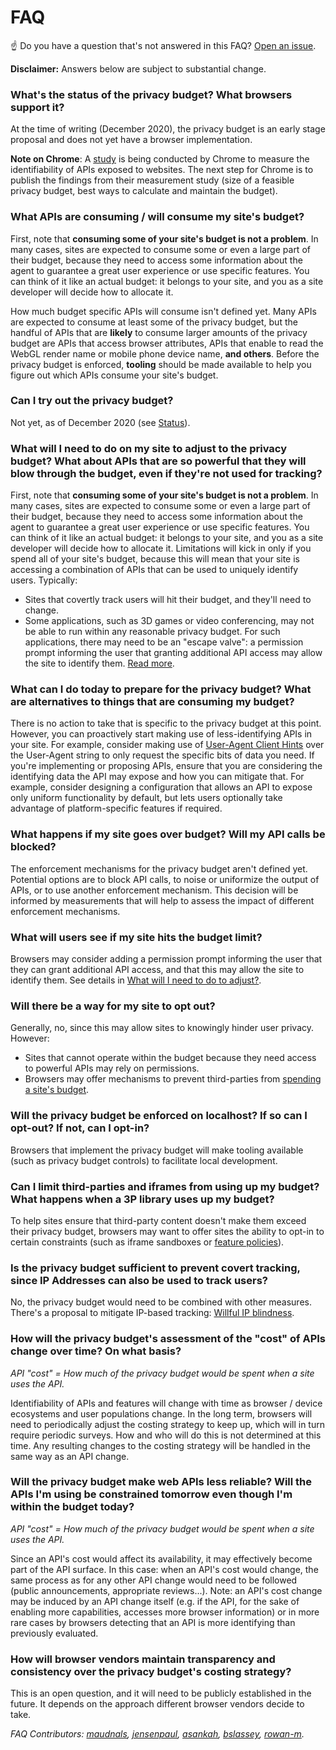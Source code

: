 # FAQ

☝️ Do you have a question that's not answered in this FAQ? [Open an
issue](https://github.com/bslassey/privacy-budget/issues).

**Disclaimer:** Answers below are subject to substantial change.

### What's the status of the privacy budget? What browsers support it?

At the time of writing (December 2020), the privacy budget is an early stage proposal and does not
yet have a browser implementation.

**Note on Chrome**: A [study](https://github.com/bslassey/privacy-budget#how-to-get-there) is being
conducted by Chrome to measure the identifiability of APIs exposed to websites. The next step for
Chrome is to publish the findings from their measurement study (size of a feasible privacy budget,
best ways to calculate and maintain the budget).

### What APIs are consuming / will consume my site's budget?

First, note that **consuming some of your site's budget is not a problem**. In many cases, sites are
expected to consume some or even a large part of their budget, because they need to access some
information about the agent to guarantee a great user experience or use specific features. You can
think of it like an actual budget: it belongs to your site, and you as a site developer will decide
how to allocate it.

How much budget specific APIs will consume isn't defined yet. Many APIs are expected to consume at
least some of the privacy budget, but the handful of APIs that are **likely** to consume larger
amounts of the privacy budget are APIs that access browser attributes, APIs that enable to read the
WebGL render name or mobile phone device name, **and others**. Before the privacy budget is
enforced, **tooling** should be made available to help you figure out which APIs consume your site's
budget.

### Can I try out the privacy budget?

Not yet, as of December 2020 (see
[Status](#whats-the-status-of-the-privacy-budget-what-browsers-support-it)).

### What will I need to do on my site to adjust to the privacy budget? What about APIs that are so powerful that they will blow through the budget, even if they're not used for tracking?

First, note that **consuming some of your site's budget is not a problem**. In many cases, sites are
expected to consume some or even a large part of their budget, because they need to access some
information about the agent to guarantee a great user experience or use specific features. You can
think of it like an actual budget: it belongs to your site, and you as a site developer will decide
how to allocate it. Limitations will kick in only if you spend all of your site's budget, because
this will mean that your site is accessing a combination of APIs that can be used to uniquely
identify users. Typically:

- Sites that covertly track users will hit their budget, and they'll need to change.
- Some applications, such as 3D games or video conferencing, may not be able to run within any
  reasonable privacy budget. For such applications, there may need to be an "escape valve": a
  permission prompt informing the user that granting additional API access may allow the site to
  identify them. [Read more](https://github.com/bslassey/privacy-budget#exceptions).

### What can I do today to prepare for the privacy budget? What are alternatives to things that are consuming my budget?

There is no action to take that is specific to the privacy budget at this point. However, you can
proactively start making use of less-identifying APIs in your site. For example, consider making use
of [User-Agent Client Hints](https://web.dev/user-agent-client-hints/) over the User-Agent string to
only request the specific bits of data you need. If you're implementing or proposing APIs, ensure
that you are considering the identifying data the API may expose and how you can mitigate that. For
example, consider designing a configuration that allows an API to expose only uniform functionality
by default, but lets users optionally take advantage of platform-specific features if required.

### What happens if my site goes over budget? Will my API calls be blocked?

The enforcement mechanisms for the privacy budget aren't defined yet. Potential options are to block
API calls, to noise or uniformize the output of APIs, or to use another enforcement mechanism. This
decision will be informed by measurements that will help to assess the impact of different
enforcement mechanisms.

### What will users see if my site hits the budget limit?

Browsers may consider adding a permission prompt informing the user that they can grant additional
API access, and that this may allow the site to identify them. See details in [What will I need to
do to
adjust?](#what-will-i-need-to-do-on-my-site-to-adjust-to-the-privacy-budget-what-about-apis-that-are-so-powerful-that-they-will-blow-through-the-budget-even-if-theyre-not-used-for-tracking).

### Will there be a way for my site to opt out?

Generally, no, since this may allow sites to knowingly hinder user privacy. However:

- Sites that cannot operate within the budget because they need access to powerful APIs may rely on
  permissions.
- Browsers may offer mechanisms to prevent third-parties from [spending a site's
  budget](#can-i-limit-third-parties-and-iframes-from-using-up-my-budget-what-happens-when-a-3p-library-uses-up-my-budget).

### Will the privacy budget be enforced on localhost? If so can I opt-out? If not, can I opt-in?

Browsers that implement the privacy budget will make tooling available (such as privacy budget
controls) to facilitate local development.

### Can I limit third-parties and iframes from using up my budget? What happens when a 3P library uses up my budget?

To help sites ensure that third-party content doesn't make them exceed their privacy budget,
browsers may want to offer sites the ability to opt-in to certain constraints (such as iframe
sandboxes or [feature
policies](https://developer.mozilla.org/en-US/docs/Web/HTTP/Headers/Feature-Policy)).

### Is the privacy budget sufficient to prevent covert tracking, since IP Addresses can also be used to track users?

No, the privacy budget would need to be combined with other measures. There's a proposal to mitigate
IP-based tracking: [Willful IP blindness](https://github.com/bslassey/ip-blindness).

### How will the privacy budget's assessment of the "cost" of APIs change over time? On what basis?

_API "cost" = How much of the privacy budget would be spent when a site uses the API._

Identifiability of APIs and features will change with time as browser / device ecosystems and user
populations change. In the long term, browsers will need to periodically adjust the costing strategy
to keep up, which will in turn require periodic surveys. How and who will do this is not determined
at this time. Any resulting changes to the costing strategy will be handled in the same way as an
API change.

### Will the privacy budget make web APIs less reliable? Will the APIs I'm using be constrained tomorrow even though I'm within the budget today?

_API "cost" = How much of the privacy budget would be spent when a site uses the API._

Since an API's cost would affect its availability, it may effectively become part of the API
surface. In this case: when an API's cost would change, the same process as for any other API change
would need to be followed (public announcements, appropriate reviews...). Note: an API's cost change
may be induced by an API change itself (e.g. if the API, for the sake of enabling more capabilities,
accesses more browser information) or in more rare cases by browsers detecting that an API is more
identifying than previously evaluated.

### How will browser vendors maintain transparency and consistency over the privacy budget's costing strategy?

This is an open question, and it will need to be publicly established in the future. It depends on
the approach different browser vendors decide to take.


_FAQ Contributors: [maudnals](https://github.com/maudnals), [jensenpaul](https://github.com/JensenPaul), [asankah](https://github.com/asankah), [bslassey](https://github.com/bslassey), [rowan-m](https://github.com/rowan-m)._
